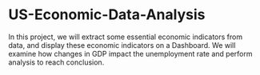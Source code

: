 # US-Economic-Data-Analysis
 In this project, we will extract some essential economic indicators from data, and display these economic indicators on a Dashboard. We will examine how changes in GDP impact the unemployment rate and perform analysis to reach conclusion.

